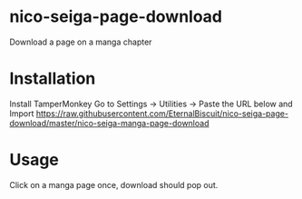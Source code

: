 # nico-seiga-page-download
Download a page on a manga chapter

# Installation
Install TamperMonkey
Go to Settings -> Utilities -> Paste the URL below and Import
https://raw.githubusercontent.com/EternalBiscuit/nico-seiga-page-download/master/nico-seiga-manga-page-download

# Usage
Click on a manga page once, download should pop out.

